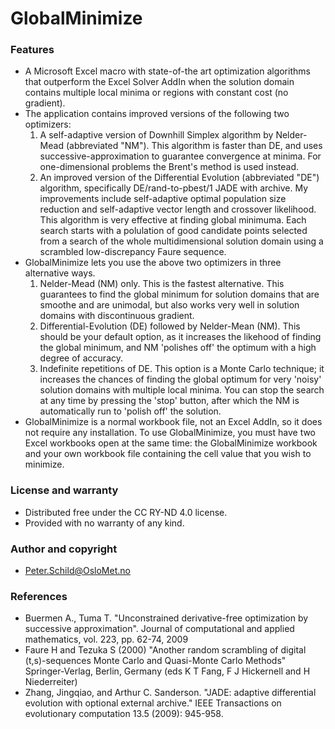 # GlobalMinimize
### Features
- A Microsoft Excel macro with state-of-the art optimization algorithms that outperform the Excel Solver AddIn when the solution domain contains multiple local minima or regions with constant cost (no gradient). 
- The application contains improved versions of the following two optimizers: 
  1. A self-adaptive version of Downhill Simplex algorithm by Nelder-Mead (abbreviated "NM"). This algorithm is faster than DE, and uses successive-approximation to guarantee convergence at minima. For one-dimensional problems the Brent's method is used instead.
  2. An improved version of the Differential Evolution (abbreviated "DE") algorithm, specifically DE/rand-to-pbest/1 JADE with archive. My improvements include self-adaptive optimal population size reduction and self-adaptive vector length and crossover likelihood. This algorithm is very effective at finding global minimuma. Each search starts with a polulation of good candidate points selected from a search of the whole multidimensional solution domain using a scrambled low-discrepancy Faure sequence.
- GlobalMinimize lets you use the above two optimizers in three alternative ways.
  1. Nelder-Mead (NM) only. This is the fastest alternative. This guarantees to find the global minimum for solution domains that are smoothe and are unimodal, but also works very well in solution domains with discontinuous gradient.
  2. Differential-Evolution (DE) followed by Nelder-Mean (NM). This should be your default option, as it increases the likehood of finding the global minimum, and NM 'polishes off' the optimum with a high degree of accuracy.
  3. Indefinite repetitions of DE. This option is a Monte Carlo technique; it increases the chances of finding the global optimum for very 'noisy' solution domains with multiple local minima. You can stop the search at any time by pressing the 'stop' button, after which the NM is automatically run to 'polish off' the solution.
- GlobalMinimize is a normal workbook file, not an Excel AddIn, so it does not require any installation. To use GlobalMinimize, you must have two Excel workbooks open at the same time: the GlobalMinimize workbook and your own workbook file containing the cell value that you wish to minimize.

### License and warranty
- Distributed free under the CC RY-ND 4.0 license.
- Provided with no warranty of any kind.

### Author and copyright
- Peter.Schild@OsloMet.no

### References
- Buermen A., Tuma T. "Unconstrained derivative-free optimization by successive approximation". Journal of computational and applied mathematics, vol. 223, pp. 62-74, 2009
- Faure H and Tezuka S (2000) "Another random scrambling of digital (t,s)-sequences Monte Carlo and Quasi-Monte Carlo Methods" Springer-Verlag, Berlin, Germany (eds K T Fang, F J Hickernell and H Niederreiter)
- Zhang, Jingqiao, and Arthur C. Sanderson. "JADE: adaptive differential evolution with optional external archive." IEEE Transactions on evolutionary computation 13.5 (2009): 945-958.
